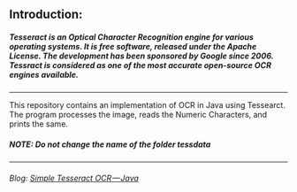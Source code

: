 ## **Introduction:**

##### Tesseract is an Optical Character Recognition engine for various operating systems. It is free software, released under the Apache License. The development has been sponsored by Google since 2006. Tessract is considered as one of the most accurate open-source OCR engines available.

<hr>

This repository contains an implementation of OCR in Java using Tessearct. The program processes the image, reads the Numeric Characters, and prints the same. </br>
##### NOTE: Do not change the name of the folder tessdata

<hr>

###### Blog: [Simple Tesseract OCR — Java](https://medium.com/@rahulvaish/simple-tesseract-ocr-java-be261e343c5b)
